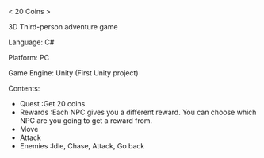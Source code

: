 < 20 Coins >

3D Third-person adventure game

Language: C#

Platform: PC

Game Engine: Unity (First Unity project)

Contents:

- Quest :Get 20 coins. 
- Rewards :Each NPC gives you a different reward. You can choose which NPC are you going to get a reward from.
- Move
- Attack
- Enemies :Idle, Chase, Attack, Go back
